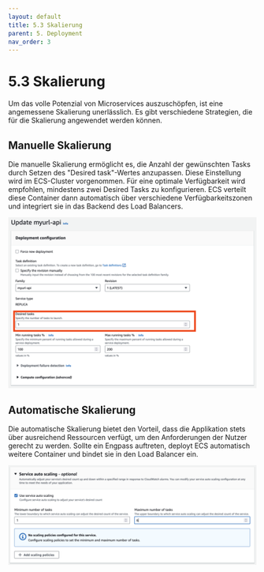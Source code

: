 ```yaml
---
layout: default
title: 5.3 Skalierung
parent: 5. Deployment
nav_order: 3
---
```


# 5.3 Skalierung

Um das volle Potenzial von Microservices auszuschöpfen, ist eine angemessene Skalierung unerlässlich. Es gibt verschiedene Strategien, die für die Skalierung angewendet werden können.

## Manuelle Skalierung

Die manuelle Skalierung ermöglicht es, die Anzahl der gewünschten Tasks durch Setzen des "Desired task"-Wertes anzupassen. Diese Einstellung wird im ECS-Cluster vorgenommen. Für eine optimale Verfügbarkeit wird empfohlen, mindestens zwei Desired Tasks zu konfigurieren. ECS verteilt diese Container dann automatisch über verschiedene Verfügbarkeitszonen und integriert sie in das Backend des Load Balancers.

![ecs_scaling_1](../../resources/images/ecs_scaling_1.png)

## Automatische Skalierung

Die automatische Skalierung bietet den Vorteil, dass die Applikation stets über ausreichend Ressourcen verfügt, um den Anforderungen der Nutzer gerecht zu werden. Sollte ein Engpass auftreten, deployt ECS automatisch weitere Container und bindet sie in den Load Balancer ein.

![ecs_scaling_2](../../resources/images/ecs_scaling_2.png)
